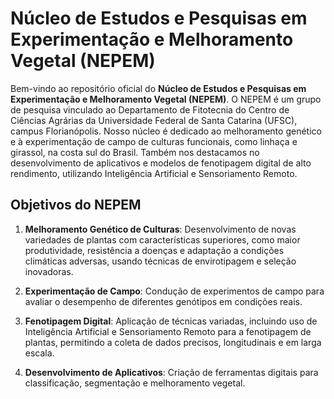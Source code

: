 # Núcleo de Estudos e Pesquisas em Experimentação e Melhoramento Vegetal (NEPEM)

Bem-vindo ao repositório oficial do **Núcleo de Estudos e Pesquisas em Experimentação e Melhoramento Vegetal (NEPEM)**. O NEPEM é um grupo de pesquisa vinculado ao Departamento de Fitotecnia do Centro de Ciências Agrárias da Universidade Federal de Santa Catarina (UFSC), campus Florianópolis. Nosso núcleo é dedicado ao melhoramento genético e à experimentação de campo de culturas funcionais, como linhaça e girassol, na costa sul do Brasil. Também nos destacamos no desenvolvimento de aplicativos e modelos de fenotipagem digital de alto rendimento, utilizando Inteligência Artificial e Sensoriamento Remoto.

## Objetivos do NEPEM

1. **Melhoramento Genético de Culturas**: Desenvolvimento de novas variedades de plantas com características superiores, como maior produtividade, resistência a doenças e adaptação a condições climáticas adversas, usando técnicas de envirotipagem e seleção inovadoras.

2. **Experimentação de Campo**: Condução de experimentos de campo para avaliar o desempenho de diferentes genótipos em condições reais.

3. **Fenotipagem Digital**: Aplicação de técnicas variadas, incluindo uso de Inteligência Artificial e Sensoriamento Remoto para a fenotipagem de plantas, permitindo a coleta de dados precisos, longitudinais e em larga escala.

4. **Desenvolvimento de Aplicativos**: Criação de ferramentas digitais para classificação, segmentação e melhoramento vegetal.
